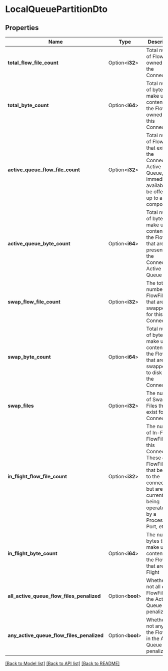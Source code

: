 # LocalQueuePartitionDto

## Properties

Name | Type | Description | Notes
------------ | ------------- | ------------- | -------------
**total_flow_file_count** | Option<**i32**> | Total number of FlowFiles owned by the Connection | [optional]
**total_byte_count** | Option<**i64**> | Total number of bytes that make up the content for the FlowFiles owned by this Connection | [optional]
**active_queue_flow_file_count** | Option<**i32**> | Total number of FlowFiles that exist in the Connection's Active Queue, immediately available to be offered up to a component | [optional]
**active_queue_byte_count** | Option<**i64**> | Total number of bytes that make up the content for the FlowFiles that are present in the Connection's Active Queue | [optional]
**swap_flow_file_count** | Option<**i32**> | The total number of FlowFiles that are swapped out for this Connection | [optional]
**swap_byte_count** | Option<**i64**> | Total number of bytes that make up the content for the FlowFiles that are swapped out to disk for the Connection | [optional]
**swap_files** | Option<**i32**> | The number of Swap Files that exist for this Connection | [optional]
**in_flight_flow_file_count** | Option<**i32**> | The number of In-Flight FlowFiles for this Connection. These are FlowFiles that belong to the connection but are currently being operated on by a Processor, Port, etc. | [optional]
**in_flight_byte_count** | Option<**i64**> | The number bytes that make up the content of the FlowFiles that are In-Flight | [optional]
**all_active_queue_flow_files_penalized** | Option<**bool**> | Whether or not all of the FlowFiles in the Active Queue are penalized | [optional]
**any_active_queue_flow_files_penalized** | Option<**bool**> | Whether or not any of the FlowFiles in the Active Queue are penalized | [optional]

[[Back to Model list]](../README.md#documentation-for-models) [[Back to API list]](../README.md#documentation-for-api-endpoints) [[Back to README]](../README.md)



